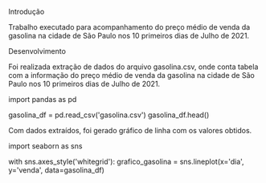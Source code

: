 Introdução

Trabalho executado para acompanhamento do preço médio de venda da gasolina na 
cidade de São Paulo nos 10 primeiros dias de Julho de 2021.

Desenvolvimento

Foi realizada extração de dados do arquivo gasolina.csv, onde conta tabela com a
informação do preço médio de venda da gasolina na cidade de São Paulo nos 10 
primeiros dias de Julho de 2021.

import pandas as pd

gasolina_df = pd.read_csv('gasolina.csv') gasolina_df.head()

Com dados extraídos, foi gerado gráfico de linha com os valores obtidos.

import seaborn as sns

with sns.axes_style('whitegrid'): 
grafico_gasolina = sns.lineplot(x='dia', y='venda', data=gasolina_df)